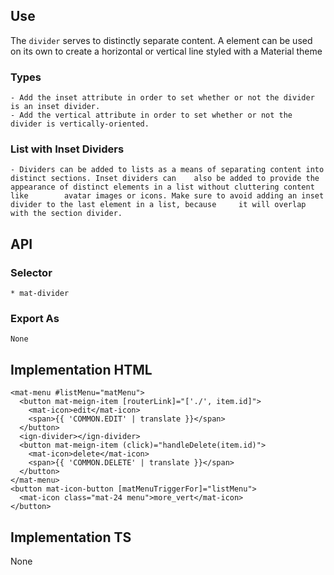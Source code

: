 ## Use
  The `divider` serves to distinctly separate content.
  A <mat-divider> element can be used on its own to create a horizontal or vertical line styled with a Material theme

  ### Types
    - Add the inset attribute in order to set whether or not the divider is an inset divider.
    - Add the vertical attribute in order to set whether or not the divider is vertically-oriented.
    
  ### List with Inset Dividers
    - Dividers can be added to lists as a means of separating content into distinct sections. Inset dividers can    also be added to provide the appearance of distinct elements in a list without cluttering content like        avatar images or icons. Make sure to avoid adding an inset divider to the last element in a list, because     it will overlap with the section divider.

## API
  ### Selector
    * mat-divider

  ### Export As
    None

## Implementation HTML
    <mat-menu #listMenu="matMenu">
      <button mat-meign-item [routerLink]="['./', item.id]">
        <mat-icon>edit</mat-icon>
        <span>{{ 'COMMON.EDIT' | translate }}</span>
      </button>
      <ign-divider></ign-divider>
      <button mat-meign-item (click)="handleDelete(item.id)">
        <mat-icon>delete</mat-icon>
        <span>{{ 'COMMON.DELETE' | translate }}</span>
      </button>
    </mat-menu>
    <button mat-icon-button [matMenuTriggerFor]="listMenu">
      <mat-icon class="mat-24 menu">more_vert</mat-icon>
    </button>

## Implementation TS
  None
